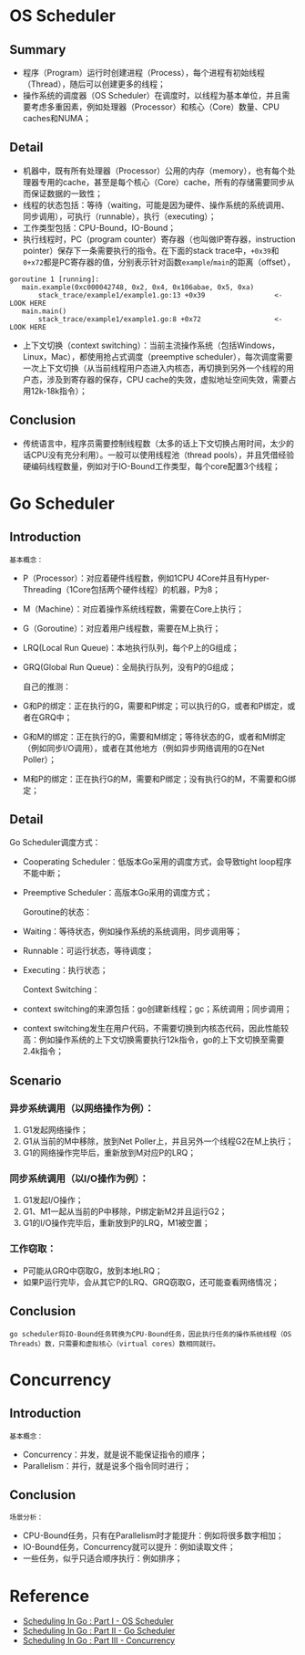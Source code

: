 # OS Scheduler
## Summary
* 程序（Program）运行时创建进程（Process），每个进程有初始线程（Thread），随后可以创建更多的线程；
* 操作系统的调度器（OS Scheduler）在调度时，以线程为基本单位，并且需要考虑多重因素，例如处理器（Processor）和核心（Core）数量、CPU caches和NUMA；

## Detail
* 机器中，既有所有处理器（Processor）公用的内存（memory），也有每个处理器专用的cache，甚至是每个核心（Core）cache，所有的存储需要同步从而保证数据的一致性；
* 线程的状态包括：等待（waiting，可能是因为硬件、操作系统的系统调用、同步调用），可执行（runnable），执行（executing）；
* 工作类型包括：CPU-Bound，IO-Bound；
* 执行线程时，PC（program counter）寄存器（也叫做IP寄存器，instruction pointer）保存下一条需要执行的指令。在下面的stack trace中，`+0x39`和`0+x72`都是PC寄存器的值，分别表示针对函数`example`/`main`的距离（offset）， 
```
goroutine 1 [running]:
   main.example(0xc000042748, 0x2, 0x4, 0x106abae, 0x5, 0xa)
       stack_trace/example1/example1.go:13 +0x39                 <- LOOK HERE
   main.main()
       stack_trace/example1/example1.go:8 +0x72                  <- LOOK HERE
```
* 上下文切换（context switching）：当前主流操作系统（包括Windows，Linux，Mac），都使用抢占式调度（preemptive scheduler），每次调度需要一次上下文切换（从当前线程用户态进入内核态，再切换到另外一个线程的用户态，涉及到寄存器的保存，CPU cache的失效，虚拟地址空间失效，需要占用12k-18k指令）；

## Conclusion
* 传统语言中，程序员需要控制线程数（太多的话上下文切换占用时间，太少的话CPU没有充分利用）。一般可以使用线程池（thread pools），并且凭借经验硬编码线程数量，例如对于IO-Bound工作类型，每个core配置3个线程；

# Go Scheduler
## Introduction
    基本概念：
* P（Processor）：对应着硬件线程数，例如1CPU 4Core并且有Hyper-Threading（1Core包括两个硬件线程）的机器，P为8；
* M（Machine）：对应着操作系统线程数，需要在Core上执行；
* G（Goroutine）：对应着用户线程数，需要在M上执行；
* LRQ(Local Run Queue)：本地执行队列，每个P上的G组成；
* GRQ(Global Run Queue)：全局执行队列，没有P的G组成；


  自己的推测：
* G和P的绑定：正在执行的G，需要和P绑定；可以执行的G，或者和P绑定，或者在GRQ中；
* G和M的绑定：正在执行的G，需要和M绑定；等待状态的G，或者和M绑定（例如同步I/O调用），或者在其他地方（例如异步网络调用的G在Net Poller）；
* M和P的绑定：正在执行G的M，需要和P绑定；没有执行G的M，不需要和G绑定；

## Detail
  Go Scheduler调度方式：
* Cooperating Scheduler：低版本Go采用的调度方式，会导致tight loop程序不能中断；
* Preemptive Scheduler：高版本Go采用的调度方式；


  Goroutine的状态：
* Waiting：等待状态，例如操作系统的系统调用，同步调用等；
* Runnable：可运行状态，等待调度；
* Executing：执行状态；

  Context Switching：
* context switching的来源包括：go创建新线程；gc；系统调用；同步调用；
* context switching发生在用户代码，不需要切换到内核态代码，因此性能较高：例如操作系统的上下文切换需要执行12k指令，go的上下文切换至需要2.4k指令；

## Scenario
### 异步系统调用（以网络操作为例）：
1. G1发起网络操作；
2. G1从当前的M中移除，放到Net Poller上，并且另外一个线程G2在M上执行；
3. G1的网络操作完毕后，重新放到M对应P的LRQ；


### 同步系统调用（以I/O操作为例）：
1. G1发起I/O操作；
2. G1、M1一起从当前的P中移除，P绑定新M2并且运行G2；
3. G1的I/O操作完毕后，重新放到P的LRQ，M1被空置；


### 工作窃取：
* P可能从GRQ中窃取G，放到本地LRQ；
* 如果P运行完毕，会从其它P的LRQ、GRQ窃取G，还可能查看网络情况；

## Conclusion
    go scheduler将IO-Bound任务转换为CPU-Bound任务，因此执行任务的操作系统线程（OS Threads）数，只需要和虚拟核心（virtual cores）数相同就行。

# Concurrency
## Introduction
    基本概念：
* Concurrency：并发，就是说不能保证指令的顺序；
* Parallelism：并行，就是说多个指令同时进行；

## Conclusion
    场景分析：
* CPU-Bound任务，只有在Parallelism时才能提升：例如将很多数字相加；
* IO-Bound任务，Concurrency就可以提升：例如读取文件；
* 一些任务，似乎只适合顺序执行：例如排序；

# Reference
* [Scheduling In Go : Part I - OS Scheduler](https://www.ardanlabs.com/blog/2018/08/scheduling-in-go-part1.html)
* [Scheduling In Go : Part II - Go Scheduler](https://www.ardanlabs.com/blog/2018/08/scheduling-in-go-part2.html)
* [Scheduling In Go : Part III - Concurrency](https://www.ardanlabs.com/blog/2018/12/scheduling-in-go-part3.html)

